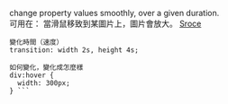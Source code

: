  change property values smoothly, over a given duration.  
 可用在： 當滑鼠移致到某圖片上，圖片會放大。
 [Sroce](https://www.w3schools.com/css/css3_transitions.asp)
 
```
變化時間（速度）
transition: width 2s, height 4s;

如何變化，變化成怎麼樣
div:hover {
  width: 300px;
} ```
 
 
 
